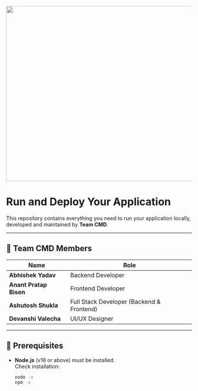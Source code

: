 <div align="center">
<img width="1200" height="475" alt="Odoo Hackathon Banner" src="https://www.odoo.com/web/image/67276233-7cf9d43f/01.jpg" />
</div>

# Run and Deploy Your Application

This repository contains everything you need to run your application locally, developed and maintained by **Team CMD**.

---

## 👥 Team CMD Members

| Name | Role |
|------|------|
| **Abhishek Yadav** | Backend Developer |
| **Anant Pratap Bisen** | Frontend Developer |
| **Ashutosh Shukla** | Full Stack Developer (Backend & Frontend) |
| **Devanshi Valecha** | UI/UX Designer |

---

## 🧩 Prerequisites

- **Node.js** (v18 or above) must be installed.  
  Check installation:
  ```bash
  node -v
  npm -v
